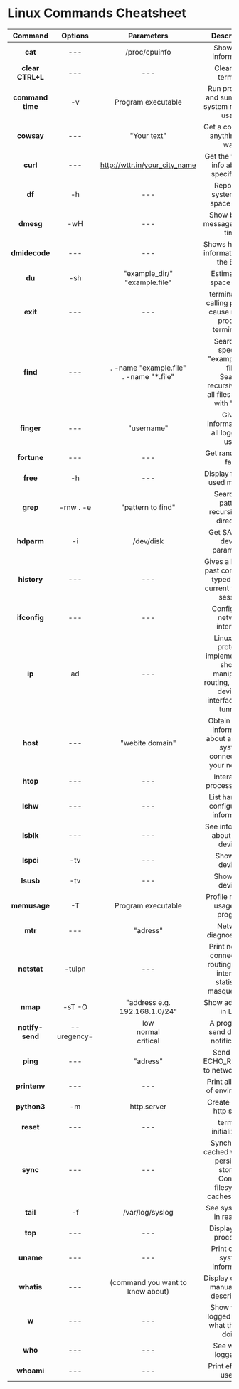 # Linux Commands Cheatsheet

| Command | Options | Parameters | Description |
| :-----: | :---: | :--------: | :---------: |
| **cat** | --- | /proc/cpuinfo | Show CPU information |
| **clear** </br> **CTRL+L** | --- | --- | Clears the terminal
| **command time** | -v | Program executable | Run programs and summarize system resource usage |
| **cowsay** | --- | "Your text" | Get a cow to say anything you want |
| **curl** | --- | http://wttr.in/your_city_name | Get the weather info about a specific city |
| **df** | -h | --- | Report file system disk space usage |
| **dmesg** | -wH | --- | Show bootup messages in real time |
| **dmidecode** | --- | --- | Shows hardware information from the BIOS |
| **du** | -sh | "example_dir/" </br> "example.file" | Estimate file space usage |
| **exit** | --- | --- | terminate the calling process </br> cause normal process termination |
| **find** | --- | . -name "example.file" </br> . -name "*.file" | Search for specific "example.file" file </br> Search recursively for all files ending with ".file" |
| **finger** | --- | "username" | Gives information on all logged in user |
| **fortune** | --- | --- | Get random fun fact |
| **free** | -h | --- | Display free and used memory |
| **grep** | -rnw . -e | "pattern to find" | Search for pattern recursively in directory |
| **hdparm** | -i | /dev/disk | Get SATA/IDE device parameters |
| **history** | --- | --- | Gives a list of all past commands typed in the current terminal session |
| **ifconfig** | --- | --- | Configure a network interface |
| **ip** | ad | --- | Linux IPv4 protocol implementation </br> show / manipulate routing, network devices, interfaces and tunnels |
| **host** | --- | "webite domain" | Obtain adress information about a remote system connected to your network |
| **htop** | --- | --- | Interactive process viewer |
| **lshw** | --- | --- | List hardware configuration information |
| **lsblk** | --- | --- | See information about block devices |
| **lspci** | -tv | --- | Show PCI devices |
| **lsusb** | -tv | --- | Show USB devices |
| **memusage** | -T | Program executable | Profile memory usage of a program |
| **mtr** | --- | "adress" | Network diagnostic tool |
| **netstat** | -tulpn | --- | Print network connections, routing tables, interface statistics, masquerade... |
| **nmap** | -sT -O | "address e.g. 192.168.1.0/24" | Show addresses in LAN |
| **notify-send** | --uregency= | low </br> normal </br> critical | A program to send desktop notifications |
| **ping** | --- | "adress" | Send ICMP ECHO_REQUEST to network hosts |
| **printenv** | --- | --- | Print all or part of environment |
| **python3** | -m | http.server | Create a quick http server |
| **reset** | --- | --- | terminal initialization |
| **sync** | --- | --- | Synchronize cached writes to persistent storage </br> Commit filesystem caches to disk |
| **tail** | -f | /var/log/syslog | See system log in realtime |
| **top** | --- | --- | Display Linux processes |
| **uname** | --- |--- | Print certain system information |
| **whatis** | --- | (command you want to know about) | Display one-line manual page descriptions |
| **w** | --- | --- | Show who is logged on and what they are doing |
| **who** | --- | --- | See who is logged on |
| **whoami** | --- | --- | Print effective userID |

